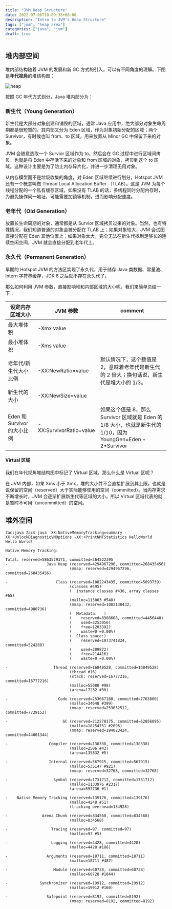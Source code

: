 ```yaml
---
title: "JVM Heap Structure"
date: 2022-07-08T10:09:33+08:00
description: "Intro to JVM's Heap Structure"
tags: ["jmm", "heap area"]
categories: ["java", "jvm"]
draft: true
---
```


## 堆内部空间

堆内部结构随着 JVM 的发展和新 GC 方式的引入，可以有不同角度的理解。下图是**年代视角**的堆结构图：

![heap](/img/heap-struct.webp)

按照 GC 年代方式划分，Java 堆内部分为：

### 新生代（Young Generation）

新生代是大部分对象创建和销毁的区域，通常 Java 应用中，绝大部分对象生命周期都是很短暂的。其内部又分为 Eden 区域，作为对象初始分配的区域；两个 Survivor，有时候也叫 from、to 区域，用来放置从 Minor GC 中保留下来的对象。

JVM 会随意选取一个 Survior 区域作为 to，然后会在 GC 过程中进行区域间拷贝，也就是将 Eden 中存活下来的对象和 from 区域的对象，拷贝到这个 to 区域。这种设计主要是为了防止内存碎片化，并进一步清理无用对象。

从内存模型而不是垃圾收集的角度，对 Eden 区域继续进行划分，Hotspot JVM 还有一个概念叫做 Thread Local Allocation Buffer （TLAB）。这是 JVM 为每个线程分配的一个私有缓存区域，如果没有 TLAB 的话，多线程同时分配内存时，为避免操作同一地址，可能需要加锁等机制，进而影响分配速度。

### 老年代（Old Generation）

放置长生命周期的对象，通常都是从 Survior 区域拷贝过来的对象。当然，也有特殊情况，我们知道普通的对象会被分配在 TLAB 上；如果对象较大，JVM 会试图直接分配在 Eden 其他位置上；如果对象太大，完全无法在新生代找到足够长的连续空闲空间，JVM 就会直接分配到老年代上。

### 永久代（Permanent Generation）

早期的 Hotspot JVM 的方法区实现了永久代，用于储存 Java 类数据、常量池、Intern 字符串缓存，JDK 8 之后就不存在永久代了。

那么如何利用 JVM 参数，直接影响堆和内部区域的大小呢，我们来简单总结一下：

| 设定内存区域大小            | JVM 参数                | comment                                                                                                       |
|-----------------------------|-------------------------|---------------------------------------------------------------------------------------------------------------|
| 最大堆体积                  | -Xmx value              |                                                                                                               |
| 最小堆体积                  | -Xms value              |                                                                                                               |
| 老年代/新生代大小比例       | -XX:NewRatio=value      | 默认情况下，这个数值是 2，意味着老年代是新生代的 2 倍大；换句话说，新生代是堆大小的 1/3。                     |
| 新生代的大小                | -XX:NewSize=value       |                                                                                                               |
| Eden 和 Survivor 的大小比例 | -XX:SurvivorRatio=value | 如果这个值是 8，那么 Survivor 区域就是 Eden 的 1/8 大小，也就是新生代的 1/10，因为 YoungGen=Eden + 2*Survivor |

#### Virtual 区域

我们在年代视角堆结构图中标记了 Virtual 区域，那么什么是 Virtual 区呢？

在 JVM 内部，如果 Xms 小于 Xmx，堆的大小并不会直接扩展到其上限，也就是说保留的空间（reserved）大于实际能够使用的空间（committed）。当内存需求不断增长时，JVM 会逐渐扩展新生代等区域的大小，所以 Virtual 区域代表的就是暂时不可用（uncommitted）的空间。

## 堆外空间

``` log
Zac:java Zac$ java -XX:NativeMemoryTracking=summary -XX:+UnlockDiagnosticVMOptions -XX:+PrintNMTStatistics HelloWorld
Hello World!

Native Memory Tracking:

Total: reserved=5863529371, committed=364522395
-                 Java Heap (reserved=4294967296, committed=268435456)
                            (mmap: reserved=4294967296, committed=268435456) 
 
-                     Class (reserved=1082243435, committed=5093739)
                            (classes #495)
                            (  instance classes #430, array classes #65)
                            (malloc=113003 #548) 
                            (mmap: reserved=1082130432, committed=4980736) 
                            (  Metadata:   )
                            (    reserved=8388608, committed=4456448)
                            (    used=3253056)
                            (    free=1203392)
                            (    waste=0 =0.00%)
                            (  Class space:)
                            (    reserved=1073741824, committed=524288)
                            (    used=309872)
                            (    free=214416)
                            (    waste=0 =0.00%)
 
-                    Thread (reserved=16849528, committed=16849528)
                            (thread #16)
                            (stack: reserved=16777216, committed=16777216)
                            (malloc=55080 #98) 
                            (arena=17232 #30)
 
-                      Code (reserved=253667160, committed=7763800)
                            (malloc=34648 #399) 
                            (mmap: reserved=253632512, committed=7729152) 
 
-                        GC (reserved=212278175, committed=62856095)
                            (malloc=18254751 #2096) 
                            (mmap: reserved=194023424, committed=44601344) 
 
-                  Compiler (reserved=138338, committed=138338)
                            (malloc=2506 #43) 
                            (arena=135832 #5)
 
-                  Internal (reserved=567915, committed=567915)
                            (malloc=535147 #921) 
                            (mmap: reserved=32768, committed=32768) 
 
-                    Symbol (reserved=1731712, committed=1731712)
                            (malloc=1133976 #2317) 
                            (arena=597736 #1)
 
-    Native Memory Tracking (reserved=139176, committed=139176)
                            (malloc=4248 #51) 
                            (tracking overhead=134928)
 
-               Arena Chunk (reserved=834568, committed=834568)
                            (malloc=834568) 
 
-                   Tracing (reserved=97, committed=97)
                            (malloc=97 #5) 
 
-                   Logging (reserved=4428, committed=4428)
                            (malloc=4428 #186) 
 
-                 Arguments (reserved=18711, committed=18711)
                            (malloc=18711 #487) 
 
-                    Module (reserved=60728, committed=60728)
                            (malloc=60728 #1044) 
 
-              Synchronizer (reserved=19912, committed=19912)
                            (malloc=19912 #160) 
 
-                 Safepoint (reserved=8192, committed=8192)
                            (mmap: reserved=8192, committed=8192) 
 

```
